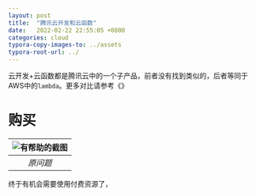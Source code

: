```yaml
---
layout: post
title:  "腾讯云开发和云函数"
date:   2022-02-22 22:55:05 +0800
categories: cloud
typora-copy-images-to: ../assets
typora-root-url: ../
---
```


云开发+云函数都是腾讯云中的一个子产品，前者没有找到类似的，后者等同于AWS中的`lambda`。更多对比请参考《》

# 购买

| ![有帮助的截图](/assets/WX20220214-132825.png) |
| :----------------------------------------: |
|          *原问题*          |

终于有机会需要使用付费资源了，

[1]: https://coolshell.cn/articles/17998.html
